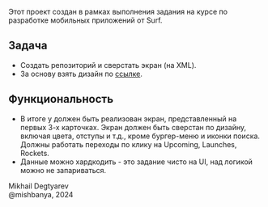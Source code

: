 Этот проект создан в рамках выполнения задания на курсе по разработке мобильных приложений от Surf.

## Задача

- Создать репозиторий и сверстать экран (на XML).
- За основу взять дизайн по [ссылке](https://www.figma.com/file/P05TO7begCxTbsHg8cJxkH/SpaceX-App-UI?type=design&node-id=0-1&mode=design&t=irdM8uIyffm2cAmm-0). 

## Функциональность

- В итоге у должен быть реализован экран, представленный на первых 3-х карточках. Экран должен быть сверстан по дизайну, включая цвета, отступы и т.д., кроме бургер-меню и иконки поиска. Должны работать переходы по клику на Upcoming, Launches, Rockets.
- Данные можно хардкодить - это задание чисто на UI, над логикой можно не запариваться.

Mikhail Degtyarev  
@mishbanya, 2024 


